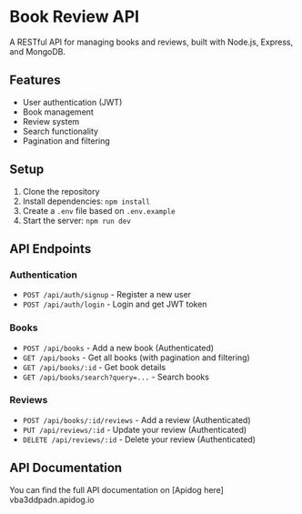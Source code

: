 # Book Review API

A RESTful API for managing books and reviews, built with Node.js, Express, and MongoDB.

## Features

- User authentication (JWT)
- Book management
- Review system
- Search functionality
- Pagination and filtering

## Setup

1. Clone the repository
2. Install dependencies: `npm install`
3. Create a `.env` file based on `.env.example`
4. Start the server: `npm run dev`

## API Endpoints

### Authentication
- `POST /api/auth/signup` - Register a new user
- `POST /api/auth/login` - Login and get JWT token

### Books
- `POST /api/books` - Add a new book (Authenticated)
- `GET /api/books` - Get all books (with pagination and filtering)
- `GET /api/books/:id` - Get book details
- `GET /api/books/search?query=...` - Search books

### Reviews
- `POST /api/books/:id/reviews` - Add a review (Authenticated)
- `PUT /api/reviews/:id` - Update your review (Authenticated)
- `DELETE /api/reviews/:id` - Delete your review (Authenticated)


## API Documentation

You can find the full API documentation on [Apidog here] vba3ddpadn.apidog.io
